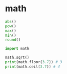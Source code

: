 # math

```python
abs()
pow()
max()
min()
round()

import math

math.sqrt()
print(math.floor(3.7)) # 3
print(math.ceil(3.7)) # 4
```